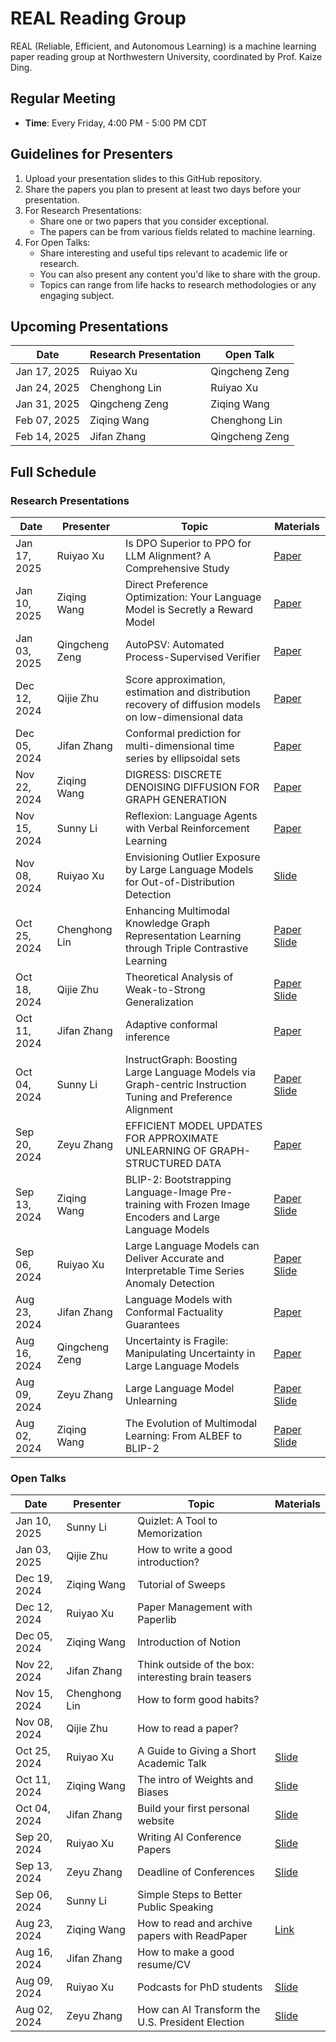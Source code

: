 # REAL Reading Group

REAL (Reliable, Efficient, and Autonomous Learning) is a machine learning paper reading group at Northwestern University, coordinated by Prof. Kaize Ding.

## Regular Meeting

- **Time**: Every Friday, 4:00 PM - 5:00 PM CDT

## Guidelines for Presenters

1. Upload your presentation slides to this GitHub repository.
2. Share the papers you plan to present at least two days before your presentation.
3. For Research Presentations:
   - Share one or two papers that you consider exceptional.
   - The papers can be from various fields related to machine learning.
4. For Open Talks:
   - Share interesting and useful tips relevant to academic life or research.
   - You can also present any content you'd like to share with the group.
   - Topics can range from life hacks to research methodologies or any engaging subject.

## Upcoming Presentations

| Date | Research Presentation | Open Talk |
|------|----------------------|-----------|
| Jan 17, 2025 | Ruiyao Xu | Qingcheng Zeng |
| Jan 24, 2025 | Chenghong Lin | Ruiyao Xu |
| Jan 31, 2025 | Qingcheng Zeng | Ziqing Wang |
| Feb 07, 2025 | Ziqing Wang | Chenghong Lin |
| Feb 14, 2025 | Jifan Zhang | Qingcheng Zeng |


## Full Schedule

### Research Presentations

| Date | Presenter | Topic | Materials |
|------|-----------|-------|-----------|
| Jan 17, 2025 | Ruiyao Xu | Is DPO Superior to PPO for LLM Alignment? A Comprehensive Study | [Paper](https://arxiv.org/abs/2404.10719)|
| Jan 10, 2025 | Ziqing Wang | Direct Preference Optimization: Your Language Model is Secretly a Reward Model | [Paper](https://arxiv.org/pdf/2305.18290)|
| Jan 03, 2025 | Qingcheng Zeng | AutoPSV: Automated Process-Supervised Verifier | [Paper](https://openreview.net/pdf?id=eOAPWWOGs9)|
| Dec 12, 2024 | Qijie Zhu | Score approximation, estimation and distribution recovery of diffusion models on low-dimensional data | [Paper](https://proceedings.mlr.press/v202/chen23o/chen23o.pdf)|
| Dec 05, 2024 | Jifan Zhang | Conformal prediction for multi-dimensional time series by ellipsoidal sets | [Paper](https://arxiv.org/pdf/2209.14734](https://arxiv.org/abs/2403.03850)](https://arxiv.org/abs/2403.03850))|
| Nov 22, 2024 | Ziqing Wang | DIGRESS: DISCRETE DENOISING DIFFUSION FOR GRAPH GENERATION | [Paper](https://arxiv.org/pdf/2209.14734)|
| Nov 15, 2024 | Sunny Li | Reflexion: Language Agents with Verbal Reinforcement Learning | [Paper](https://proceedings.neurips.cc/paper_files/paper/2023/file/1b44b878bb782e6954cd888628510e90-Paper-Conference.pdf)|
| Nov 08, 2024 | Ruiyao Xu | Envisioning Outlier Exposure by Large Language Models for Out-of-Distribution Detection |[Slide](./Research_Presentation/11_08_presentation.pptx) |
| Oct 25, 2024 | Chenghong Lin | Enhancing Multimodal Knowledge Graph Representation Learning through Triple Contrastive Learning | [Paper](https://www.ijcai.org/proceedings/2024/0659.pdf) [Slide](./Research_Presentation/10_25_2024_Chenghong_lin_KG_rep_learning.pdf) |
| Oct 18, 2024 | Qijie Zhu | Theoretical Analysis of Weak-to-Strong Generalization | [Paper](https://arxiv.org/abs/2405.16043) [Slide](./Research_Presentation/10_18_2024_QijieZhu_Theoretical_Analysis_of_Weak_to_Strong_Generalization.pdf) |
| Oct 11, 2024 | Jifan Zhang | Adaptive conformal inference | [Paper](https://arxiv.org/pdf/2402.08785) |
| Oct 04, 2024 | Sunny Li | InstructGraph: Boosting Large Language Models via Graph-centric Instruction Tuning and Preference Alignment | [Paper](https://arxiv.org/abs/2106.00170) [Slide](./Research_Presentation/InstructGraph.pptx) |
| Sep 20, 2024 | Zeyu Zhang | EFFICIENT MODEL UPDATES FOR APPROXIMATE UNLEARNING OF GRAPH-STRUCTURED DATA | [Paper](https://drive.google.com/file/d/1IdXZxugztHEr4n_cbUN5XJ3Ibd2e8i9t/view) |
| Sep 13, 2024 | Ziqing Wang | BLIP-2: Bootstrapping Language-Image Pre-training with Frozen Image Encoders and Large Language Models | [Paper](https://proceedings.mlr.press/v202/li23q/li23q.pdf) [Slide](https://docs.google.com/presentation/d/1bApEC0u6JnJ0AIVqXgjyxL6aV-Ap9_asU6VQCB2b870/edit?usp=sharing) |
| Sep 06, 2024 | Ruiyao Xu | Large Language Models can Deliver Accurate and Interpretable Time Series Anomaly Detection | [Paper](https://arxiv.org/pdf/2405.15370) [Slide](./Research_Presentation/paper_presentation_9_6.pptx) |
| Aug 23, 2024 | Jifan Zhang | Language Models with Conformal Factuality Guarantees | [Paper](https://arxiv.org/abs/2402.10978) |
| Aug 16, 2024 | Qingcheng Zeng | Uncertainty is Fragile: Manipulating Uncertainty in Large Language Models | [Paper](https://arxiv.org/abs/2407.11282) |
| Aug 09, 2024 | Zeyu Zhang | Large Language Model Unlearning | [Paper](http://arxiv.org/abs/2310.10683) [Slide](./Research_Presentation/08_09_2024_ZeyuZhang_LLMUnlearning.pptx) |
| Aug 02, 2024 | Ziqing Wang | The Evolution of Multimodal Learning: From ALBEF to BLIP-2 | [Paper](https://proceedings.mlr.press/v202/li23q/li23q.pdf) [Slide](./Research_Presentation/08_02_2024_ZiqingWang_BLIP2.pptx) |

### Open Talks

| Date | Presenter | Topic | Materials |
|------|-----------|-------|-----------|
| Jan 10, 2025 | Sunny Li | Quizlet: A Tool to Memorization||
| Jan 03, 2025 | Qijie Zhu | How to write a good introduction?||
| Dec 19, 2024 | Ziqing Wang | Tutorial of Sweeps | |
| Dec 12, 2024 | Ruiyao Xu | Paper Management with Paperlib | |
| Dec 05, 2024 | Ziqing Wang | Introduction of Notion | |
| Nov 22, 2024 | Jifan Zhang | Think outside of the box: interesting brain teasers | |
| Nov 15, 2024 | Chenghong Lin | How to form good habits? | |
| Nov 08, 2024 | Qijie Zhu | How to read a paper? | |
| Oct 25, 2024 | Ruiyao Xu | A Guide to Giving a Short Academic Talk | [Slide](./Open_Talk/Academic_Talk.pptx) |
| Oct 11, 2024 | Ziqing Wang | The intro of Weights and Biases | [Slide](./Open_Talk/10_01_2024_ZiqingWang_W&B.pptx) |
| Oct 04, 2024 | Jifan Zhang | Build your first personal website | [Slide](./Open_Talk/10_04_2024_JifanZhang_Build_your_first_personal_website.pptx) |
| Sep 20, 2024 | Ruiyao Xu | Writing AI Conference Papers | [Slide](./Open_Talk/open_talk_9_19.pdf) |
| Sep 13, 2024 | Zeyu Zhang | Deadline of Conferences | [Slide](./Open_Talk/09_13_2024_ZeyuZhang_PaperDeadline2025.pptx) |
| Sep 06, 2024 | Sunny Li | Simple Steps to Better Public Speaking | |
| Aug 23, 2024 | Ziqing Wang | How to read and archive papers with ReadPaper | [Link](https://rp.hanijiankang.com/new) |
| Aug 16, 2024 | Jifan Zhang | How to make a good resume/CV | |
| Aug 09, 2024 | Ruiyao Xu | Podcasts for PhD students | [Slide](./Open_Talk/08_09_2024_RuiyaoXu_PodcastsforPhDStudents.pptx) |
| Aug 02, 2024 | Zeyu Zhang | How can AI Transform the U.S. President Election | [Slide](./Open_Talk/08_02_2024_ZeyuZhang_HowAITransformPresidentElection.pptx) |
